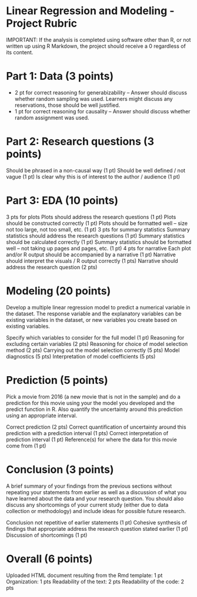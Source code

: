 # Linear Regression and Modeling - Project Rubric

IMPORTANT: If the analysis is completed using software other than R, or not written up using R Markdown, the project should receive a 0 regardless of its content.

# Part 1: Data (3 points)
- 2 pt for correct reasoning for generabizability – Answer should discuss whether random sampling was used. Learners might discuss any reservations, those should be well justified.
- 1 pt for correct reasoning for causality – Answer should discuss whether random assignment was used.

# Part 2: Research questions (3 points)
Should be phrased in a non-causal way (1 pt)
Should be well defined / not vague (1 pt)
Is clear why this is of interest to the author / audience (1 pt)

# Part 3: EDA (10 points)
3 pts for plots
Plots should address the research questions (1 pt)
Plots should be constructed correctly (1 pt)
Plots should be formatted well – size not too large, not too small, etc. (1 pt)
3 pts for summary statistics
Summary statistics should address the research questions (1 pt)
Summary statistics should be calculated correctly (1 pt)
Summary statistics should be formatted well – not taking up pages and pages, etc. (1 pt)
4 pts for narrative
Each plot and/or R output should be accompanied by a narrative (1 pt)
Narrative should interpret the visuals / R output correctly (1 pts)
Narrative should address the research question (2 pts)

# Modeling (20 points)
Develop a multiple linear regression model to predict a numerical variable in the dataset. The response variable and the explanatory variables can be existing variables in the dataset, or new variables you create based on existing variables.

Specify which variables to consider for the full model (1 pt)
Reasoning for excluding certain variables (2 pts)
Reasoning for choice of model selection method (2 pts)
Carrying out the model selection correctly (5 pts)
Model diagnostics (5 pts)
Interpretation of model coefficients (5 pts)

# Prediction (5 points)
Pick a movie from 2016 (a new movie that is not in the sample) and do a prediction for this movie using your the model you developed and the predict function in R. Also quantify the uncertainty around this prediction using an appropriate interval.

Correct prediction (2 pts)
Correct quantification of uncertainty around this prediction with a prediction interval (1 pts)
Correct interpretation of prediction interval (1 pt)
Reference(s) for where the data for this movie come from (1 pt)

# Conclusion (3 points)
A brief summary of your findings from the previous sections without repeating your statements from earlier as well as a discussion of what you have learned about the data and your research question. You should also discuss any shortcomings of your current study (either due to data collection or methodology) and include ideas for possible future research.

Conclusion not repetitive of earlier statements (1 pt)
Cohesive synthesis of findings that appropriate address the research question stated earlier (1 pt)
Discussion of shortcomings (1 pt)

# Overall (6 points)
Uploaded HTML document resulting from the Rmd template: 1 pt
Organization: 1 pts
Readability of the text: 2 pts
Readability of the code: 2 pts
